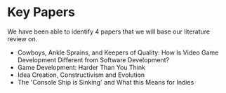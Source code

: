 # Key Papers

We have been able to identify 4 papers that we will base our literature review on. 

- Cowboys, Ankle Sprains, and Keepers of Quality: How Is Video Game Development Different from Software Development?
- Game Development: Harder Than You Think
- Idea Creation, Constructivism and Evolution
- The 'Console Ship is Sinking' and What this Means for Indies

